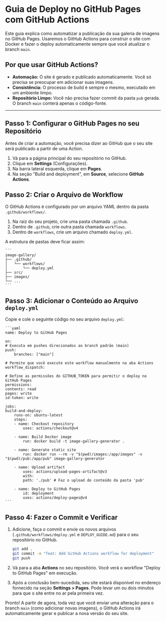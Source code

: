 # Guia de Deploy no GitHub Pages com GitHub Actions

Este guia explica como automatizar a publicação da sua galeria de imagens no GitHub Pages. Usaremos o GitHub Actions para construir o site com Docker e fazer o deploy automaticamente sempre que você atualizar o branch `main`.

## Por que usar GitHub Actions?

* **Automação:** O site é gerado e publicado automaticamente. Você só precisa se preocupar em adicionar suas imagens.
* **Consistência:** O processo de build é sempre o mesmo, executado em um ambiente limpo.
* **Repositório Limpo:** Você não precisa fazer commit da pasta `pub` gerada. O branch `main` conterá apenas o código-fonte.

---

## Passo 1: Configurar o GitHub Pages no seu Repositório

Antes de criar a automação, você precisa dizer ao GitHub que o seu site será publicado a partir de uma Action.

1. Vá para a página principal do seu repositório no GitHub.
2. Clique em **Settings** (Configurações).
3. Na barra lateral esquerda, clique em **Pages**.
4. Na seção "Build and deployment", em **Source**, selecione **GitHub Actions**.

## Passo 2: Criar o Arquivo de Workflow

O GitHub Actions é configurado por um arquivo YAML dentro da pasta `.github/workflows/`.

1. Na raiz do seu projeto, crie uma pasta chamada `.github`.
2. Dentro de `.github`, crie outra pasta chamada `workflows`.
3. Dentro de `workflows`, crie um arquivo chamado `deploy.yml`.

A estrutura de pastas deve ficar assim:

    ```
    image-gallery/
    ├── .github/
    │   └── workflows/
    │       └── deploy.yml
    ├── src/
    ├── images/
    └── ...
    ```

## Passo 3: Adicionar o Conteúdo ao Arquivo `deploy.yml`

Copie e cole o seguinte código no seu arquivo `deploy.yml`:

    ```yaml
    name: Deploy to GitHub Pages

    on:
    # Executa em pushes direcionados ao branch padrão (main)
    push:
        branches: ["main"]

    # Permite que você execute este workflow manualmente na aba Actions
    workflow_dispatch:

    # Define as permissões do GITHUB_TOKEN para permitir o deploy no GitHub Pages
    permissions:
    contents: read
    pages: write
    id-token: write

    jobs:
    build-and-deploy:
        runs-on: ubuntu-latest
        steps:
        - name: Checkout repository
            uses: actions/checkout@v4

        - name: Build Docker image
            run: docker build -t image-gallery-generator .

        - name: Generate static site
            run: docker run --rm -v "$(pwd)/images:/app/images" -v "$(pwd)/pub:/app/pub" image-gallery-generator

        - name: Upload artifact
            uses: actions/upload-pages-artifact@v3
            with:
            path: './pub' # Faz o upload do conteúdo da pasta 'pub'

        - name: Deploy to GitHub Pages
            id: deployment
            uses: actions/deploy-pages@v4
    ```

## Passo 4: Fazer o Commit e Verificar

1. Adicione, faça o commit e envie os novos arquivos (`.github/workflows/deploy.yml` e `DEPLOY_GUIDE.md`) para o seu repositório no GitHub.

    ```bash
    git add .
    git commit -m "feat: Add GitHub Actions workflow for deployment"
    git push
    ```

2. Vá para a aba **Actions** no seu repositório. Você verá o workflow "Deploy to GitHub Pages" em execução.

3. Após a conclusão bem-sucedida, seu site estará disponível no endereço fornecido na seção **Settings > Pages**. Pode levar um ou dois minutos para que o site entre no ar pela primeira vez.

Pronto! A partir de agora, toda vez que você enviar uma alteração para o branch `main` (como adicionar novas imagens), o GitHub Actions irá automaticamente gerar e publicar a nova versão do seu site.
